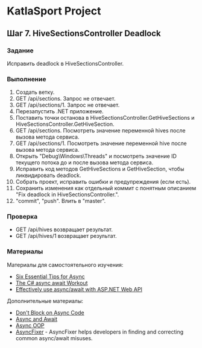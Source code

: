 # KatlaSport Project

## Шаг 7. HiveSectionsController Deadlock

### Задание

Исправить deadlock в HiveSectionsController.

### Выполнение

1. Создать ветку.
2. GET /api/sections. Запрос не отвечает.
3. GET /api/sections/1. Запрос не отвечает.
4. Перезапустить .NET приложение.
5. Поставить точки останова в HiveSectionsController.GetHiveSections и HiveSectionsController.GetHiveSection.
6. GET /api/sections. Посмотреть значение переменной hives после вызова метода сервиса.
7. GET /api/sections/1. Посмотреть значение переменной hive после вызова метода сервиса.
8. Открыть "Debug\Windows\Threads" и посмотреть значение ID текущего потока до и после вызова метода сервиса.
9. Исправить код методов GetHiveSections и GetHiveSection, чтобы ликвидировать deadlock.
10. Собрать проект, исправить ошибки и предупреждения (если есть).
12. Сохранить изменения как отдельный коммит с понятным описанием "Fix deadlock in HiveSectionsController.".
13. "commit", "push". Влить в "master".

### Проверка

* GET /api/hives возвращает результат.
* GET /api/hives/1 возвращает результат.

### Материалы

Материалы для самостоятельного изучения:
* [Six Essential Tips for Async](https://channel9.msdn.com/Series/Three-Essential-Tips-for-Async)
* [The C# async await Workout](https://channel9.msdn.com/Events/dotnetConf/2017/T316)
* [Effectively use async/await with ASP.NET Web API](https://stackoverflow.com/a/31192718)

Дополнительные материалы:
* [Don't Block on Async Code](https://blog.stephencleary.com/2012/07/dont-block-on-async-code.html)
* [Async and Await](https://blog.stephencleary.com/2012/02/async-and-await.html)
* [Async OOP](https://blog.stephencleary.com/2013/01/async-oop-0-introduction.html)
* [AsyncFixer](https://marketplace.visualstudio.com/items?itemName=SemihOkur.AsyncFixer) - AsyncFixer helps developers in finding and correcting common async/await misuses.
